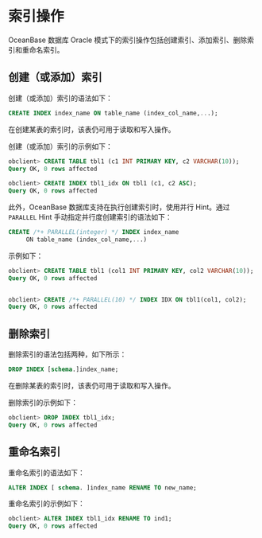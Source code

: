 # 索引操作

OceanBase 数据库 Oracle 模式下的索引操作包括创建索引、添加索引、删除索引和重命名索引。

## 创建（或添加）索引

创建（或添加）索引的语法如下：

```sql
CREATE INDEX index_name ON table_name (index_col_name,...);
```

在创建某表的索引时，该表仍可用于读取和写入操作。

创建（或添加）索引的示例如下：

```sql
obclient> CREATE TABLE tbl1 (c1 INT PRIMARY KEY, c2 VARCHAR(10));
Query OK, 0 rows affected 
  
obclient> CREATE INDEX tbl1_idx ON tbl1 (c1, c2 ASC);
Query OK, 0 rows affected 
```

此外，OceanBase 数据库支持在执行创建索引时，使用并行 Hint。通过 `PARALLEL` Hint 手动指定并行度创建索引的语法如下：

```sql
CREATE /*+ PARALLEL(integer) */ INDEX index_name 
     ON table_name (index_col_name,...)
```

示例如下：

```sql
obclient> CREATE TABLE tbl1 (col1 INT PRIMARY KEY, col2 VARCHAR(10));
Query OK, 0 rows affected 


obclient> CREATE /*+ PARALLEL(10) */ INDEX IDX ON tbl1(col1, col2);
Query OK, 0 rows affected
```

## 删除索引

删除索引的语法包括两种，如下所示：

```sql
DROP INDEX [schema.]index_name;
```

在删除某表的索引时，该表仍可用于读取和写入操作。

删除索引的示例如下：

```sql
obclient> DROP INDEX tbl1_idx;
Query OK, 0 rows affected
```

## 重命名索引

重命名索引的语法如下：

```sql
ALTER INDEX [ schema. ]index_name RENAME TO new_name;
```

重命名索引的示例如下：

```sql
obclient> ALTER INDEX tbl1_idx RENAME TO ind1;
Query OK, 0 rows affected
```
